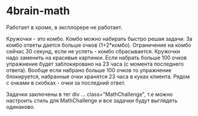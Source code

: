 4brain-math
===========
Работает в хроме, в эксплорере не работает.

Кружочки - это комбо. Комбо можно набирать быстро решая задачи. За комбо ответы дается больше очков (1+2*комбо). Ограничение на комбо сейчас 30 секунд, если не успеть - комбо сбрасывается. Кружочки надо заменить на красивые картинки.
Если набрать больше 100 очков упражнение будет заблокировано на 23 часа (с момента последнего ответа). Вообще если набрано больше 100 очков то упражнение блокируется, набранные очки хранятся 23 часа в куках клиента.
Рядом с очками в скобках - очки за последний ответ.

Задачки заключены в тег div ... class="MathChallenge", т.е можно настроить стиль для MathChallenge и все задачки будут выглядеть одинаково.
